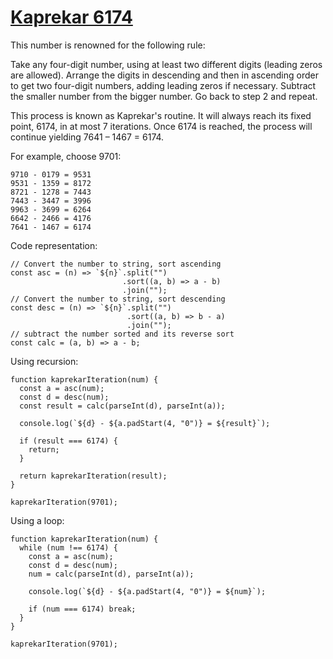 # [Kaprekar 6174](https://en.wikipedia.org/wiki/6174)

This number is renowned for the following rule:

Take any four-digit number, using at least two different digits (leading zeros are allowed). Arrange the digits in descending and then in ascending order to get two four-digit numbers, adding leading zeros if necessary. Subtract the smaller number from the bigger number. Go back to step 2 and repeat.

This process is known as Kaprekar's routine. It will always reach its fixed point, 6174, in at most 7 iterations. Once 6174 is reached, the process will continue yielding 7641 – 1467 = 6174.

For example, choose 9701:
```
9710 - 0179 = 9531
9531 - 1359 = 8172
8721 - 1278 = 7443
7443 - 3447 = 3996
9963 - 3699 = 6264
6642 - 2466 = 4176
7641 - 1467 = 6174
```

Code representation:
```
// Convert the number to string, sort ascending
const asc = (n) => `${n}`.split("")
                         .sort((a, b) => a - b)
                         .join("");
// Convert the number to string, sort descending
const desc = (n) => `${n}`.split("")
                          .sort((a, b) => b - a)
                          .join("");
// subtract the number sorted and its reverse sort
const calc = (a, b) => a - b;
```

Using recursion:
```
function kaprekarIteration(num) {
  const a = asc(num);
  const d = desc(num);
  const result = calc(parseInt(d), parseInt(a));

  console.log(`${d} - ${a.padStart(4, "0")} = ${result}`);

  if (result === 6174) {
    return;
  }

  return kaprekarIteration(result);
}

kaprekarIteration(9701);
```

Using a loop:
```
function kaprekarIteration(num) {
  while (num !== 6174) {
    const a = asc(num);
    const d = desc(num);
    num = calc(parseInt(d), parseInt(a));

    console.log(`${d} - ${a.padStart(4, "0")} = ${num}`);

    if (num === 6174) break;
  }
}

kaprekarIteration(9701);
```
